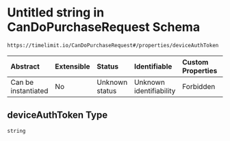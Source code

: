 # Untitled string in CanDoPurchaseRequest Schema

```txt
https://timelimit.io/CanDoPurchaseRequest#/properties/deviceAuthToken
```



| Abstract            | Extensible | Status         | Identifiable            | Custom Properties | Additional Properties | Access Restrictions | Defined In                                                                                   |
| :------------------ | :--------- | :------------- | :---------------------- | :---------------- | :-------------------- | :------------------ | :------------------------------------------------------------------------------------------- |
| Can be instantiated | No         | Unknown status | Unknown identifiability | Forbidden         | Allowed               | none                | [CanDoPurchaseRequest.schema.json*](CanDoPurchaseRequest.schema.json "open original schema") |

## deviceAuthToken Type

`string`
